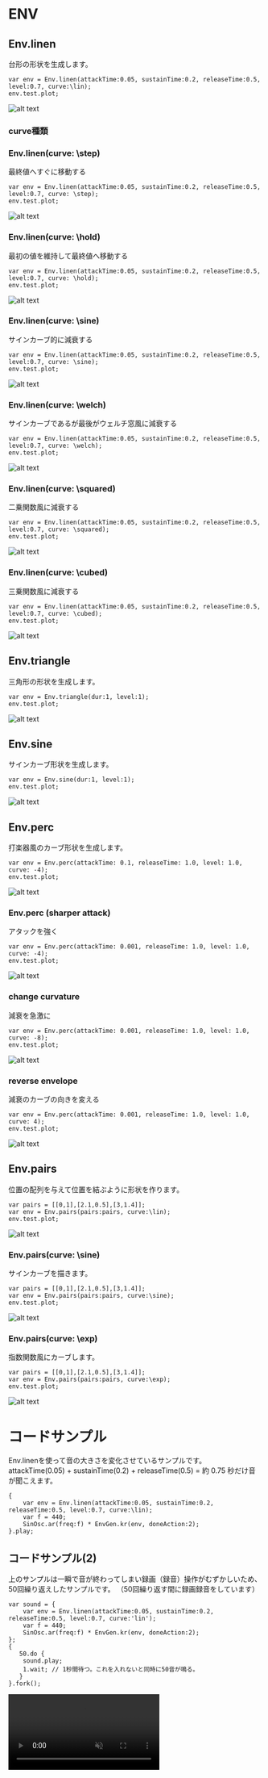 # ENV

## Env.linen

台形の形状を生成します。

```superCollider
var env = Env.linen(attackTime:0.05, sustainTime:0.2, releaseTime:0.5, level:0.7, curve:\lin);
env.test.plot;
```
![alt text](./env_linen_plot.png)

### curve種類 

### Env.linen(curve: \step)

最終値へすぐに移動する
```superCollider
var env = Env.linen(attackTime:0.05, sustainTime:0.2, releaseTime:0.5, level:0.7, curve: \step);
env.test.plot;
```
![alt text](./env_linen_plot_step.png)

### Env.linen(curve: \hold)

最初の値を維持して最終値へ移動する

```superCollider
var env = Env.linen(attackTime:0.05, sustainTime:0.2, releaseTime:0.5, level:0.7, curve: \hold);
env.test.plot;
```
![alt text](./env_linen_plot_hold.png)

### Env.linen(curve: \sine)

サインカーブ的に減衰する

```superCollider
var env = Env.linen(attackTime:0.05, sustainTime:0.2, releaseTime:0.5, level:0.7, curve: \sine);
env.test.plot;
```
![alt text](./env_linen_plot_sine.png)

### Env.linen(curve: \welch)

サインカーブであるが最後がウェルチ窓風に減衰する

```superCollider
var env = Env.linen(attackTime:0.05, sustainTime:0.2, releaseTime:0.5, level:0.7, curve: \welch);
env.test.plot;
```
![alt text](./env_linen_plot_welch.png)

### Env.linen(curve: \squared)

二乗関数風に減衰する

```superCollider
var env = Env.linen(attackTime:0.05, sustainTime:0.2, releaseTime:0.5, level:0.7, curve: \squared);
env.test.plot;
```
![alt text](./env_linen_plot_squared.png)

### Env.linen(curve: \cubed)

三乗関数風に減衰する

```superCollider
var env = Env.linen(attackTime:0.05, sustainTime:0.2, releaseTime:0.5, level:0.7, curve: \cubed);
env.test.plot;
```
![alt text](./env_linen_plot_cubed.png)


## Env.triangle
三角形の形状を生成します。

```superCollider
var env = Env.triangle(dur:1, level:1);
env.test.plot;
```
![alt text](./env_triangle_plot.png)

## Env.sine
サインカーブ形状を生成します。

```superCollider
var env = Env.sine(dur:1, level:1);
env.test.plot;
```
![alt text](./env_sine_plot.png)

## Env.perc 
打楽器風のカーブ形状を生成します。

```superCollider
var env = Env.perc(attackTime: 0.1, releaseTime: 1.0, level: 1.0, curve: -4);
env.test.plot;
```
![alt text](./env_perc_plot.png)

### Env.perc (sharper attack)

アタックを強く

```superCollider
var env = Env.perc(attackTime: 0.001, releaseTime: 1.0, level: 1.0, curve: -4);
env.test.plot;
```
![alt text](./env_perc_plot_sharperAttack.png)

### change curvature

減衰を急激に

```superCollider
var env = Env.perc(attackTime: 0.001, releaseTime: 1.0, level: 1.0, curve: -8);
env.test.plot;
```
![alt text](./env_perc_plot_sharperAttackCurveChange.png)

### reverse envelope

減衰のカーブの向きを変える

```superCollider
var env = Env.perc(attackTime: 0.001, releaseTime: 1.0, level: 1.0, curve: 4);
env.test.plot;
```
![alt text](./env_perc_plot_sharperAttackReverseCurve.png)

## Env.pairs

位置の配列を与えて位置を結ぶように形状を作ります。

```superCollider
var pairs = [[0,1],[2.1,0.5],[3,1.4]]; 
var env = Env.pairs(pairs:pairs, curve:\lin);
env.test.plot;
```
![alt text](./env_pairs_plot.png)

### Env.pairs(curve: \sine)

サインカーブを描きます。

```superCollider
var pairs = [[0,1],[2.1,0.5],[3,1.4]]; 
var env = Env.pairs(pairs:pairs, curve:\sine);
env.test.plot;
```
![alt text](./env_pairs_plot_sine.png)

### Env.pairs(curve: \exp)

指数関数風にカーブします。

```superCollider
var pairs = [[0,1],[2.1,0.5],[3,1.4]]; 
var env = Env.pairs(pairs:pairs, curve:\exp);
env.test.plot;
```
![alt text](./env_pairs_plot_exp.png)


# コードサンプル

Env.linenを使って音の大きさを変化させているサンプルです。
attackTime(0.05) + sustainTime(0.2) + releaseTime(0.5) = 約 0.75 秒だけ音が聞こえます。

```superCollider
{
	var env = Env.linen(attackTime:0.05, sustainTime:0.2, releaseTime:0.5, level:0.7, curve:\lin);
	var f = 440;
	SinOsc.ar(freq:f) * EnvGen.kr(env, doneAction:2);
}.play;
```
## コードサンプル(2)
上のサンプルは一瞬で音が終わってしまい録画（録音）操作がむずかしいため、50回繰り返えしたサンプルです。
（50回繰り返す間に録画録音をしています）

```superCollider
var sound = {
	var env = Env.linen(attackTime:0.05, sustainTime:0.2, releaseTime:0.5, level:0.7, curve:'lin');
	var f = 440;
	SinOsc.ar(freq:f) * EnvGen.kr(env, doneAction:2);
};
{
   50.do {
	sound.play;
	1.wait; // 1秒間待つ。これを入れないと同時に50音が鳴る。
   }
}.fork();

```
<div><video controls src="https://amami-harhid.github.io/superColliderMovies/env/CodeSampleSinOscAndEnv.mp4" muted="false"></video></div>
